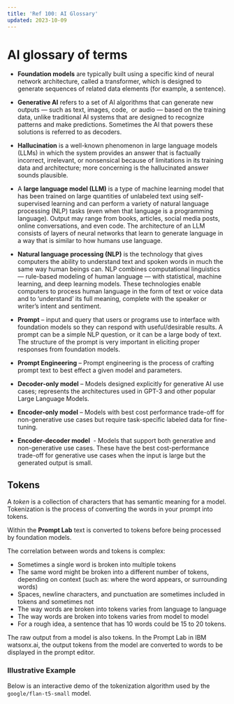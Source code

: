 ```yaml
---
title: 'Ref 100: AI Glossary'
updated: 2023-10-09
---
```


# AI glossary of terms

- **Foundation models** are typically built using a specific kind of neural network architecture, called a transformer, which is designed to generate sequences of related data elements (for example, a sentence).

- **Generative AI** refers to a set of AI algorithms that can generate new outputs — such as text, images, code,  or audio — based on the training data, unlike traditional AI systems that are designed to recognize patterns and make predictions. Sometimes the AI that powers these solutions is referred to as decoders.

- **Hallucination** is a well-known phenomenon in large language models (LLMs) in which the system provides an answer that is factually incorrect, irrelevant, or nonsensical because of limitations in its training data and architecture; more concerning is the hallucinated answer sounds plausible.

- A **large language model (LLM)** is a type of machine learning model that has been trained on large quantities of unlabeled text using self-supervised learning and can perform a variety of natural language processing (NLP) tasks (even when that language is a programming language). Output may range from books, articles, social media posts, online conversations, and even code. The architecture of an LLM consists of layers of neural networks that learn to generate language in a way that is similar to how humans use language. 

- **Natural language processing (NLP)** is the technology that gives computers the ability to understand text and spoken words in much the same way human beings can. NLP combines computational linguistics — rule-based modeling of human language — with statistical, machine learning, and deep learning models. These technologies enable computers to process human language in the form of text or voice data and to ‘understand’ its full meaning, complete with the speaker or writer’s intent and sentiment.

- **Prompt** – input and query that users or programs use to interface with foundation models so they can respond with useful/desirable results. A prompt can be a simple NLP question, or it can be a large body of text. The structure of the prompt is very important in eliciting proper responses from foundation models. 

- **Prompt Engineering** – Prompt engineering is the process of crafting prompt text to best effect a given model and parameters.

- **Decoder-only model** – Models designed explicitly for generative AI use cases; represents the architectures used in GPT-3 and other popular Large Language Models.

- **Encoder-only model** – Models with best cost performance trade-off for non-generative use cases but require task-specific labeled data for fine-tuning.
 
- **Encoder-decoder model**  - Models that support both generative and non-generative use cases. These have the best cost-performance trade-off for generative use cases when the input is large but the generated output is small.


## Tokens

A _token_ is a collection of characters that has semantic meaning for a model. Tokenization is the process of converting the words in your prompt into tokens.

Within the **Prompt Lab** text is converted to tokens before being processed by foundation models.

The correlation between words and tokens is complex:

- Sometimes a single word is broken into multiple tokens
- The same word might be broken into a different number of tokens, depending on context (such as: where the word appears, or surrounding words)
- Spaces, newline characters, and punctuation are sometimes included in tokens and sometimes not
- The way words are broken into tokens varies from language to language
- The way words are broken into tokens varies from model to model
- For a rough idea, a sentence that has 10 words could be 15 to 20 tokens.

The raw output from a model is also tokens. In the Prompt Lab in IBM watsonx.ai, the output tokens from the model are converted to words to be displayed in the prompt editor.

### Illustrative Example

Below is an interactive demo of the tokenization algorithm used by the `google/flan-t5-small` model.

<TokenizationApplet/>
